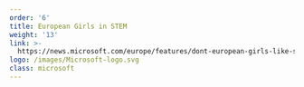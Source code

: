 ```yaml
---
order: '6'
title: European Girls in STEM
weight: '13'
link: >-
  https://news.microsoft.com/europe/features/dont-european-girls-like-science-technology/
logo: /images/Microsoft-logo.svg
class: microsoft
---
```





